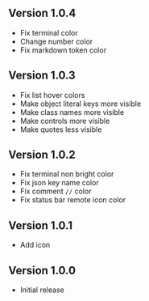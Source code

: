 ## Version 1.0.4

- Fix terminal color
- Change number color
- Fix markdown token color
 
## Version 1.0.3

- Fix list hover colors
- Make object literal keys more visible
- Make class names more visible
- Make controls more visible
- Make quotes less visible

## Version 1.0.2

- Fix terminal non bright color
- Fix json key name color
- Fix comment `//` color
- Fix status bar remote icon color

## Version 1.0.1

- Add icon

## Version 1.0.0

- Initial release
